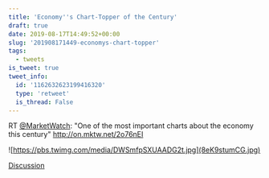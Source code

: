 ```yaml
---
title: 'Economy''s Chart-Topper of the Century'
draft: true
date: 2019-08-17T14:49:52+00:00
slug: '201908171449-economys-chart-topper'
tags:
  - tweets
is_tweet: true
tweet_info:
  id: '1162632623199416320'
  type: 'retweet'
  is_thread: False
---
```




RT [@MarketWatch](https://x.com/MarketWatch): "One of the most important charts about the economy this century" <http://on.mktw.net/2o76nEI> 

![https://pbs.twimg.com/media/DWSmfpSXUAADG2t.jpg](8eK9stumCG.jpg)

[Discussion](https://x.com/sytelus/status/1162632623199416320)
